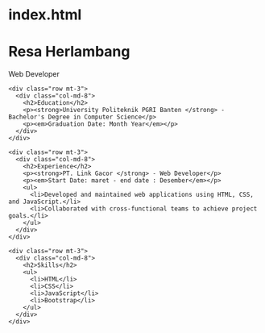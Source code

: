 # index.html
<!DOCTYPE html>
<html lang="en">
<head>
  <meta charset="UTF-8">
  <meta name="viewport" content="width=device-width, initial-scale=1, shrink-to-fit=no">
  <title>Resa Herlambang - CV</title>
  <!-- Add Bootstrap CSS link -->
  <link rel="stylesheet" href="https://stackpath.bootstrapcdn.com/bootstrap/4.3.1/css/bootstrap.min.css">
</head>
<body>

  <div class="container mt-5">
    <div class="row">
      <div class="col-md-8">
        <h1>Resa Herlambang</h1>
        <p>Web Developer</p>
      </div>
    </div>

    <div class="row mt-3">
      <div class="col-md-8">
        <h2>Education</h2>
        <p><strong>University Politeknik PGRI Banten </strong> - Bachelor's Degree in Computer Science</p>
        <p><em>Graduation Date: Month Year</em></p>
      </div>
    </div>

    <div class="row mt-3">
      <div class="col-md-8">
        <h2>Experience</h2>
        <p><strong>PT. Link Gacor </strong> - Web Developer</p>
        <p><em>Start Date: maret - end date : Desember</em></p>
        <ul>
          <li>Developed and maintained web applications using HTML, CSS, and JavaScript.</li>
          <li>Collaborated with cross-functional teams to achieve project goals.</li>
        </ul>
      </div>
    </div>

    <div class="row mt-3">
      <div class="col-md-8">
        <h2>Skills</h2>
        <ul>
          <li>HTML</li>
          <li>CSS</li>
          <li>JavaScript</li>
          <li>Bootstrap</li>
        </ul>
      </div>
    </div>
  </div>

  <!-- Add Bootstrap JS and Popper.js scripts -->
  <script src="https://code.jquery.com/jquery-3.3.1.slim.min.js"></script>
  <script src="https://cdnjs.cloudflare.com/ajax/libs/popper.js/1.14.7/umd/popper.min.js"></script>
  <script src="https://stackpath.bootstrapcdn.com/bootstrap/4.3.1/js/bootstrap.min.js"></script>

</body>
</html>
